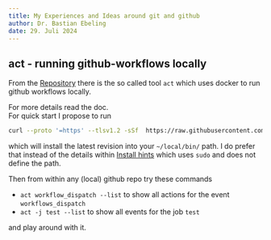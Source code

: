 ```yaml
---
title: My Experiences and Ideas around git and github
author: Dr. Bastian Ebeling
date: 29. Juli 2024
---
```


## act - running github-workflows locally

From the [Repository](https://github.com/nektos/act) there is the so called tool `act` which uses docker to run github workflows locally.

For more details read the doc.  
For quick start I propose to run

```sh
curl --proto '=https' --tlsv1.2 -sSf  https://raw.githubusercontent.com/nektos/act/master/install.sh | bash -s -- -b ~/.local/bin
```

which will install the latest revision into your `~/local/bin/` path.
I do prefer that instead of the details within [Install hints](https://nektosact.com/installation/index.html) which uses `sudo` and does not define the path.

Then from within any (local) github repo try these commands

- `act workflow_dispatch --list` to show all actions for the event `workflows_dispatch`
- `act -j test --list` to show all events for the job `test`

and play around with it.
